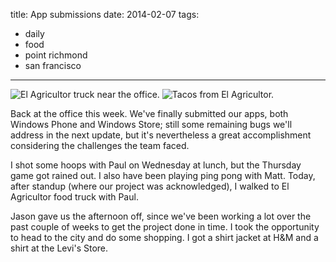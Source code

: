title: App submissions
date: 2014-02-07
tags:
- daily
- food
- point richmond
- san francisco
---

![El Agricultor truck near the office.](https://dl.dropbox.com/u/4291520/journal-images/el-agricultor-1.jpg)
![Tacos from El Agricultor.](https://dl.dropbox.com/u/4291520/journal-images/el-agricultor-2.jpg)

Back at the office this week. We've finally submitted our apps, both Windows Phone and Windows Store; still some remaining bugs we'll address in the next update, but it's nevertheless a great accomplishment considering the challenges the team faced.

I shot some hoops with Paul on Wednesday at lunch, but the Thursday game got rained out. I also have been playing ping pong with Matt. Today, after standup (where our project was acknowledged), I walked to El Agricultor food truck with Paul.

Jason gave us the afternoon off, since we've been working a lot over the past couple of weeks to get the project done in time. I took the opportunity to head to the city and do some shopping. I got a shirt jacket at H&M and a shirt at the Levi's Store.
